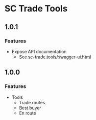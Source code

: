 # SC Trade Tools
## 1.0.1
### Features
- Expose API documentation
  - See [sc-trade.tools/swagger-ui.html](http://sc-trade.tools/swagger-ui.html)

## 1.0.0
### Features
- Tools
  - Trade routes
  - Best buyer
  - En route
